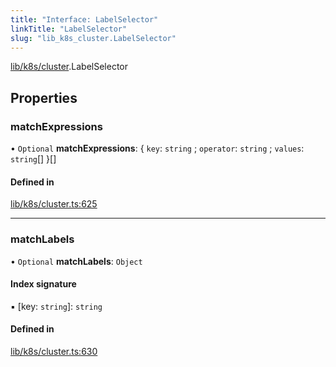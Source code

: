 ```yaml
---
title: "Interface: LabelSelector"
linkTitle: "LabelSelector"
slug: "lib_k8s_cluster.LabelSelector"
---
```


[lib/k8s/cluster](../modules/lib_k8s_cluster.md).LabelSelector

## Properties

### matchExpressions

• `Optional` **matchExpressions**: { `key`: `string` ; `operator`: `string` ; `values`: `string`[]  }[]

#### Defined in

[lib/k8s/cluster.ts:625](https://github.com/headlamp-k8s/headlamp/blob/1ae27053/frontend/src/lib/k8s/cluster.ts#L625)

___

### matchLabels

• `Optional` **matchLabels**: `Object`

#### Index signature

▪ [key: `string`]: `string`

#### Defined in

[lib/k8s/cluster.ts:630](https://github.com/headlamp-k8s/headlamp/blob/1ae27053/frontend/src/lib/k8s/cluster.ts#L630)

